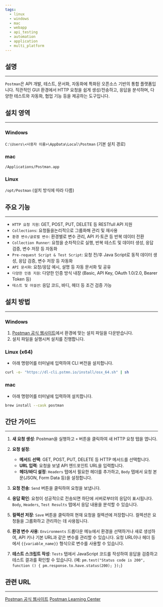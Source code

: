 ```yaml
---
tags:
  - linux
  - windows
  - mac
  - webapp
  - api_testing
  - automation
  - application
  - multi_platform
---
```

## 설명
---
`Postman`은 API 개발, 테스트, 문서화, 자동화에 특화된 오픈소스 기반의 통합 플랫폼입니다. 직관적인 GUI 환경에서 HTTP 요청을 쉽게 생성/전송하고, 응답을 분석하며, 다양한 테스트와 자동화, 협업 기능 등을 제공하는 도구입니다.

## 설치 영역
---
### Windows
`C:\Users\<사용자 이름>\AppData\Local\Postman` (기본 설치 경로)

### mac
`/Applications/Postman.app`

### Linux
`/opt/Postman` (설치 방식에 따라 다름)

## 주요 기능
---
- `HTTP 요청 지원`: GET, POST, PUT, DELETE 등 RESTfull API 지원
- `Collections`: 요청들을논리적으로 그룹화해 관리 및 재사용
- `환경 변수/글로벌 변수`: 환경별로 변수 관리, API 키·토큰 등 반복 데이터 전환
- `Collection Runner`: 요청을 순차적으로 실행, 반복 테스트 및 데이터 생성, 응답 검증, 변수 저장 등 자동화
- `Pre-request Script & Test Script`: 요청 전/후 Java Script로 동적 데이터 생성, 응답 검증, 변수 저장 등 자동화
- `API 문서화`: 요청/응답 예시, 설명 등 자동 문서화 및 공유
- `다양한 인증 지원`: 다양한 인증 방식 내장 (Basic, API Key, OAuth 1.0/2.0, Bearer Token 등)
- `테스트 및 어설션`: 응답 코드, 바디, 헤더 등 조건 검증 가능

## 설치 방법
---
### Windows
1. [Postman 공식 웹사이트](https://www.postman.com/)에서 환경에 맞는 설치 파일을 다운받습니다.
2. 설치 파일을 실행시켜 설치를 진행합니다.

### Linux (x64)
- 아래 명령어를 터미널에 입력하여 CLI 버전을 설치합니다.
```sh
curl -o- "https://dl-cli.pstmn.io/install/osx_64.sh" | sh
```

### mac
- 아래 명령어를 터미널에 입력하여 설치합니다.
```sh
brew install --cask postman
```


## 간단 가이드
---
1.  **새 요청 생성**: Postman을 실행하고 `+` 버튼을 클릭하여 새 HTTP 요청 탭을 엽니다.

2.  **요청 설정**: 
    *   **메서드 선택**: GET, POST, PUT, DELETE 등 HTTP 메서드를 선택합니다.
    *   **URL 입력**: 요청을 보낼 API 엔드포인트 URL을 입력합니다.
    *   **헤더/바디 설정**: `Headers` 탭에서 필요한 헤더를 추가하고, `Body` 탭에서 요청 본문(JSON, Form Data 등)을 설정합니다.

3.  **요청 전송**: `Send` 버튼을 클릭하여 요청을 보냅니다.

4.  **응답 확인**: 요청이 성공적으로 전송되면 하단에 서버로부터의 응답이 표시됩니다. `Body`, `Headers`, `Test Results` 탭에서 응답 내용을 분석할 수 있습니다.

5.  **컬렉션 저장**: `Save` 버튼을 클릭하여 현재 요청을 컬렉션에 저장합니다. 컬렉션은 요청들을 그룹화하고 관리하는 데 사용됩니다.

6.  **환경 변수 사용**: `Environments` 드롭다운 메뉴에서 환경을 선택하거나 새로 생성하여, API 키나 기본 URL과 같은 변수를 관리할 수 있습니다. 요청 URL이나 헤더 등에서 `{{variable_name}}` 형식으로 변수를 사용할 수 있습니다.

7.  **테스트 스크립트 작성**: `Tests` 탭에서 JavaScript 코드를 작성하여 응답을 검증하고 테스트 결과를 확인할 수 있습니다. (예: `pm.test("Status code is 200", function () { pm.response.to.have.status(200); });`)

## 관련 URL
---
[Postman 공식 웹사이트](https://www.postman.com/)
[Postman Learning Center](https://learning.postman.com/)
